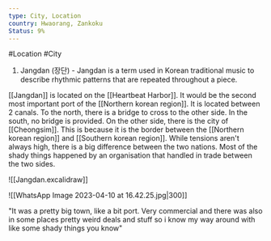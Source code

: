 ```yaml
---
type: City, Location
country: Hwaorang, Zankoku
Status: 9%
---
```


#Location #City

1.  Jangdan (장단) - Jangdan is a term used in Korean traditional music to describe rhythmic patterns that are repeated throughout a piece.


[[Jangdan]] is located on the [[Heartbeat Harbor]]. It would be the second most important port of the [[Northern korean region]]. It is located between 2 canals. To the north, there is a bridge to cross to the other side. In the south, no bridge is provided. On the other side, there is the city of [[Cheongsim]]. This is because it is the border between the [[Northern korean region]] and [[Southern korean region]]. While tensions aren't always high, there is a big difference between the two nations. Most of the shady things happened by an organisation that handled in trade between the two sides. 

![[Jangdan.excalidraw]]




![[WhatsApp Image 2023-04-10 at 16.42.25.jpg|300]]



"It was a pretty big town, like a bit port. Very commercial and there was also in some places pretty weird deals and stuff so i know my way around with like some shady things you know"